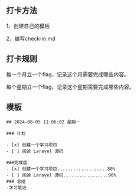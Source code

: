 
## 打卡方法

1、创建自己的模板

2、编写check-in.md

## 打卡规则

每一个月立一个flag，记录这个月需要完成哪些内容。

每个星期立一个flag，记录这个星期需要完成哪些内容。

## 模板

```
## 2024-08-05 11:06:02 星期一

### 计划

- [x] 创建一个学习项目
- [ ] 阅读 Laravel 源码

###完成度
- [x] 创建一个学习项目...................80%
- [ ] 阅读 Laravel 源码.................90%
### 总结
-学习笔记
```

